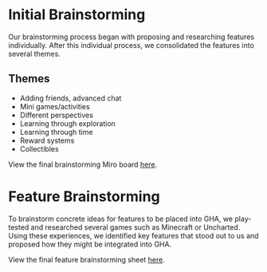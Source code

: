 # Initial Brainstorming
Our brainstorming process began with proposing and researching features individually. After this individual process, we consolidated the features into several themes.

## Themes
* Adding friends, advanced chat
* Mini games/activities
* Different perspectives
* Learning through exploration
* Learning through time
* Reward systems
* Collectibles

View the final brainstorming Miro board [here](https://miro.com/app/board/uXjVOU7eO1s=/?invite_link_id=212946382440).

# Feature Brainstorming
To brainstorm concrete ideas for features to be placed into GHA, we play-tested and researched several games such as Minecraft or Uncharted. Using these experiences, we identified key features that stood out to us and proposed how they might be integrated into GHA.

View the final feature brainstorming sheet [here](https://docs.google.com/spreadsheets/d/1mekmCi-fp6TCq4WLtFlPLqJ0tugDxV4xio26Yugfz1U/edit?usp=sharing).
